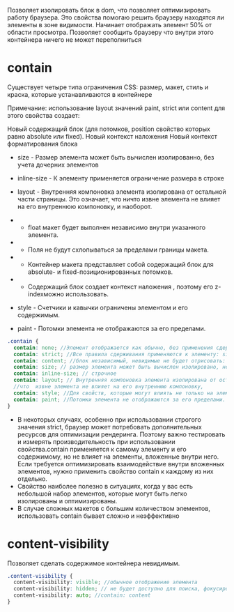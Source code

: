 Позволяет изолировать блок в dom, что позволяет оптимизировать работу браузера. Это свойства помогаю решить браузеру
находятся ли элементы в зоне видимости. Начинает отображать элемент 50% от области просмотра. Позволяет сообщить браузеру что внутри этого контейнера ничего не может переполниться

# contain

Существует четыре типа ограничения CSS: размер, макет, стиль и краска, которые устанавливаются в контейнере

Примечание: использование layout значений paint, strict или content для этого свойства создает:

Новый содержащий блок (для потомков, position свойство которых равно absolute или fixed).
Новый контекст наложения
Новый контекст форматирования блока

- size - Размер элемента может быть вычислен изолированно, без учета дочерних элементов

- inline-size - К элементу применяется ограничение размера в строке
- layout - Внутренняя компоновка элемента изолирована от остальной части страницы. Это означает, что ничто извне элемента не влияет на его внутреннюю компоновку, и наоборот.
- - float макет будет выполнен независимо внутри указанного элемента.
- - Поля не будут схлопываться за пределами границы макета.
- - Контейнер макета представляет собой содержащий блок для absolute- и fixed-позиционированных потомков.
- - Содержащий блок создает контекст наложения , поэтому его z-indexможно использовать.
- style - Счетчики и кавычки ограничены элементом и его содержимым.
- paint - Потомки элемента не отображаются за его пределами.

```scss
.contain {
  contain: none; //Элемент отображается как обычно, без применения сдерживания.
  contain: strict; //Все правила сдерживания применяются к элементу: size, layout, paint, style
  contain: content; //блок независимый, невидимые не будет отрисовать: layout paint style
  contain: size; // размер элемента может быть вычислен изолировано, не работает в паре с contain-intrinsic-size
  contain: inline-size; // строчное
  contain: layout; // Внутренняя компоновка элемента изолирована от остальной части страницы
  //что  извне элемента не влияет на его внутреннюю компоновку,
  contain: style; //Для свойств, которые могут влиять не только на элемент и его потомков, эффекты не выходят за пределы содержащего элемента
  contain: paint; //Потомки элемента не отображаются за его пределами.
}
```

- В некоторых случаях, особенно при использовании строгого значения strict, браузер может потребовать дополнительных ресурсов для оптимизации рендеринга. Поэтому важно тестировать и измерять производительность при использовании свойства.contain применяется к самому элементу и его содержимому, но не влияет на элементы, вложенные внутри него. Если требуется оптимизировать взаимодействие внутри вложенных элементов, нужно применить свойство contain к каждому из них отдельно.
- Свойство наиболее полезно в ситуациях, когда у вас есть небольшой набор элементов, которые могут быть легко изолированы и оптимизированы.
- В случае сложных макетов с большим количеством элементов, использовать contain бывает сложно и неэффективно

# content-visibility

Позволяет сделать содержимое контейнера невидимым.

```scss
.content-visibility {
  content-visibility: visible; //обычное отображение элемента
  content-visibility: hidden; // не будет доступно для поиска, фокусировки
  content-visibility: auto; //contain: content
}
```
